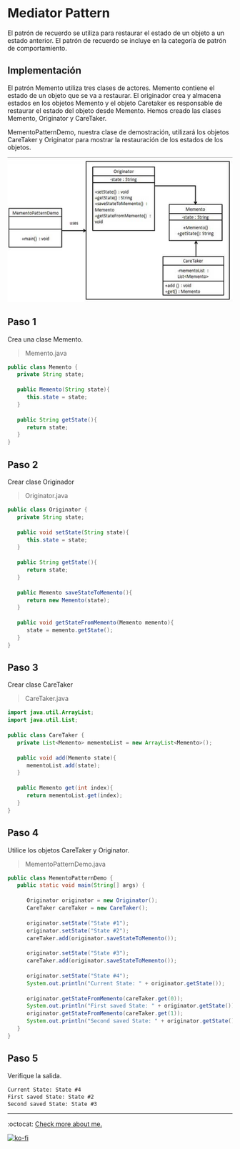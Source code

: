 # Mediator Pattern

El patrón de recuerdo se utiliza para restaurar el estado de un objeto a un estado anterior. El patrón de recuerdo se incluye en la categoría de patrón de comportamiento.

## Implementación

El patrón Memento utiliza tres clases de actores. Memento contiene el estado de un objeto que se va a restaurar. El originador crea y almacena estados en los objetos Memento y el objeto Caretaker es responsable de restaurar el estado del objeto desde Memento. Hemos creado las clases Memento, Originator y CareTaker.

MementoPatternDemo, nuestra clase de demostración, utilizará los objetos CareTaker y Originator para mostrar la restauración de los estados de los objetos.

![UML Diagram](memento_pattern_uml_diagram.jpg)

## Paso 1

Crea una clase Memento.

> Memento.java

```java
public class Memento {
   private String state;

   public Memento(String state){
      this.state = state;
   }

   public String getState(){
      return state;
   }
}
```

## Paso 2

Crear clase Originador

> Originator.java

```java
public class Originator {
   private String state;

   public void setState(String state){
      this.state = state;
   }

   public String getState(){
      return state;
   }

   public Memento saveStateToMemento(){
      return new Memento(state);
   }

   public void getStateFromMemento(Memento memento){
      state = memento.getState();
   }
}
```

## Paso 3

Crear clase CareTaker

> CareTaker.java

```java
import java.util.ArrayList;
import java.util.List;

public class CareTaker {
   private List<Memento> mementoList = new ArrayList<Memento>();

   public void add(Memento state){
      mementoList.add(state);
   }

   public Memento get(int index){
      return mementoList.get(index);
   }
}
```

## Paso 4

Utilice los objetos CareTaker y Originator.

> MementoPatternDemo.java

```java
public class MementoPatternDemo {
   public static void main(String[] args) {

      Originator originator = new Originator();
      CareTaker careTaker = new CareTaker();

      originator.setState("State #1");
      originator.setState("State #2");
      careTaker.add(originator.saveStateToMemento());

      originator.setState("State #3");
      careTaker.add(originator.saveStateToMemento());

      originator.setState("State #4");
      System.out.println("Current State: " + originator.getState());

      originator.getStateFromMemento(careTaker.get(0));
      System.out.println("First saved State: " + originator.getState());
      originator.getStateFromMemento(careTaker.get(1));
      System.out.println("Second saved State: " + originator.getState());
   }
}
```

## Paso 5

Verifique la salida.

```note
Current State: State #4
First saved State: State #2
Second saved State: State #3
```

---
:octocat: [Check more about me.](https://github.com/FernandoCalmet)

[![ko-fi](https://www.ko-fi.com/img/githubbutton_sm.svg)](https://ko-fi.com/T6T41JKMI)
